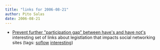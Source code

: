 ```yaml
---
title: "links for 2006-08-21"
author: Pito Salas
date: 2006-08-21
---
```




  * [Prevent further "participation gap" between have's and have not's](<http://feeds.feedburner.com/~r/EmergenceMarketing/~3/14570962/prevent_further_participa.php>) interesting set of links about legistlation that impacts social networking sites (tags: [soflow](<http://del.icio.us/pitosalas/soflow>) [interesting](<http://del.icio.us/pitosalas/interesting>))
>>


